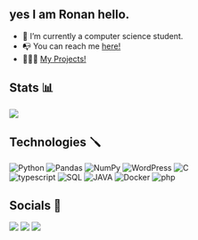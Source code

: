  ## yes I am Ronan hello.

- 🌱 I’m currently a computer science student.
- 📭 You can reach me [here!](https://linktr.ee/ronansingpurwala)
- 👨🏽‍💻 [My Projects!](https://github.com/ronan-s1/My-Projects)

## Stats 📊
<img src="https://github-readme-stats.vercel.app/api/top-langs?username=ronan-s1&layout=compact&theme=algolia&show_icons=true"/>


## Technologies 🪛
![Python](https://img.shields.io/badge/Python-FFD43B?style=for-the-badge&logo=python&logoColor=blue)
![Pandas](https://img.shields.io/badge/Pandas-2C2D72?style=for-the-badge&logo=pandas&logoColor=white)
![NumPy](https://img.shields.io/badge/Numpy-777BB4?style=for-the-badge&logo=numpy&logoColor=white)
![WordPress](https://img.shields.io/badge/WordPress-%23117AC9.svg?style=for-the-badge&logo=WordPress&logoColor=white)
![C](https://img.shields.io/badge/C-00599C?style=for-the-badge&logo=c&logoColor=white)
<br>
![typescript](https://img.shields.io/badge/TypeScript-007ACC?style=for-the-badge&logo=typescript&logoColor=white)
![SQL](https://img.shields.io/badge/PostgreSQL-316192?style=for-the-badge&logo=postgresql&logoColor=white)
![JAVA](https://img.shields.io/badge/java-%23ED8B00.svg?style=for-the-badge&logo=java&logoColor=white)
![Docker](https://img.shields.io/badge/docker-%230db7ed.svg?style=for-the-badge&logo=docker&logoColor=white)
![php](https://img.shields.io/badge/PHP-777BB4?style=for-the-badge&logo=php&logoColor=white)

## Socials 📲
[<img src="https://img.shields.io/badge/linkedin-%230077B5.svg?style=for-the-badge&logo=linkedin&logoColor=white">](https://www.linkedin.com/in/ronan-singpurwala-b47ba2240/)
[<img src="https://img.shields.io/badge/Instagram-%23E4405F.svg?style=for-the-badge&logo=Instagram&logoColor=white">](https://www.instagram.com/ronanwala/)
[<img src="https://img.shields.io/badge/Gmail-D14836?style=for-the-badge&logo=gmail&logoColor=white">](mailto:singpurwala13@gmail.com)
